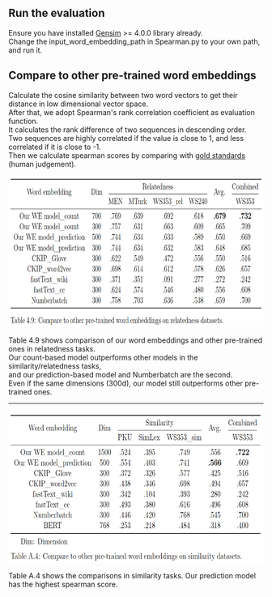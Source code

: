 ## Run the evaluation
Ensure you have installed [Gensim](https://radimrehurek.com/gensim/) >= 4.0.0 library already.  
Change the input_word_embedding_path in Spearman.py to your own path, and run it.

## Compare to other pre-trained word embeddings
Calculate the cosine similarity between two word vectors to get their distance in low dimensional vector space.  
After that, we adopt Spearman's rank correlation coefficient as evaluation function.  
It calculates the rank difference of two sequences in descending order.  
Two sequences are highly correlated if the value is close to 1, and less correlated if it is close to -1.  
Then we calculate spearman scores by comparing with [gold standards](https://github.com/play0137/Traditional_Chinese_word_embedding/tree/master/evaluation/testsets) (human judgement).

<p align="left">
  <img width="700" height="300" src="./relatedness_compare_to_other_pre_trained_word_embeddings.png">
</p>

Table 4.9 shows comparison of our word embeddings and other pre-trained ones in relatedness tasks.  
Our count-based model outperforms other models in the similarity/relatedness tasks,  
and our prediction-based model and Numberbatch are the second.  
Even if the same dimensions (300d), our model still outperforms other pre-trained ones.  

---

<p align="left">
  <img width="700" height="300" src="./similarity_compare_to_other_pre_trained_word_embeddings.png">
</p>

Table A.4 shows the comparisons in similarity tasks. Our prediction model has the highest spearman score.
